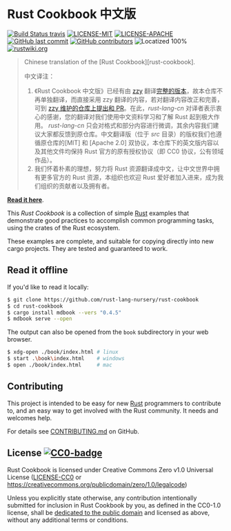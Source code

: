 # Rust Cookbook 中文版

[![Build Status travis]][travis]
[![LICENSE-MIT](https://img.shields.io/badge/license-MIT-green)](https://raw.githubusercontent.com/rust-lang-cn/rust-cookbook-cn/master/LICENSE-MIT)
[![LICENSE-APACHE](https://img.shields.io/badge/license-Apache%202-blue)](https://raw.githubusercontent.com/rust-lang-cn/rust-cookbook-cn/master/LICENSE-APACHE)
[![GitHub last commit](https://img.shields.io/github/last-commit/rust-lang-cn/rust-by-example-cn?color=gold)](https://github.com/rust-lang-cn/rust-cookbook-cn/commits/master)
[![GitHub contributors](https://img.shields.io/github/contributors/rust-lang-cn/rust-by-example-cn?color=pink)](https://github.com/rust-lang-cn/rust-cookbook-cn/graphs/contributors)
![Locatized 100%](https://img.shields.io/badge/localized-100%25-purple)
[![rustwiki.org](https://img.shields.io/website?up_message=rustwiki.org&url=https%3A%2F%2Frustwiki.org)](https://rustwiki.org)

[Build Status travis]: https://api.travis-ci.com/rust-lang-cn/rust-cookbook-cn.svg?branch=master
[travis]: https://travis-ci.com/rust-lang-cn/rust-cookbook-cn

> Chinese translation of the [Rust Cookbook][rust-cookbook].
>
> 中文译注：
>
> 1. 《Rust Cookbook 中文版》已经有由 [zzy] 翻译[完整的版本][full-version]，故本仓库不再单独翻译，而直接采用 zzy 翻译的内容，若对翻译内容改正和完善，可到 [zzy 维护的仓库上提出和 PR][full-version]。在此，*rust-lang-cn* 对译者表示衷心的感谢，您的翻译对我们使用中文资料学习和了解 Rust 起到极大作用。
> *rust-lang-cn* 只会对格式和部分内容进行微调，其余内容我们建议大家都反馈到原仓库。中文翻译版（位于 *src* 目录）的版权我们也遵循原仓库的[MIT] 和 [Apache 2.0] 双协议，本仓库下的英文版内容以及其他文件均保持 Rust 官方的原有授权协议（即 CC0 协议，公有领域作品）。
> 3. 我们怀着朴素的理想，努力将 Rust 资源翻译成中文，让中文世界中拥有更多官方的 Rust 资源，本组织也欢迎 Rust 爱好者加入进来，成为我们组织的贡献者以及拥有者。

[zzy]: https://github.com/zzy
[full-version]: https://github.com/zzy/rust-cookbook-zh-cn

**[Read it here]**.

This _Rust Cookbook_ is a collection of simple [Rust] examples that
demonstrate good practices to accomplish common programming tasks,
using the crates of the Rust ecosystem.

These examples are complete, and suitable for copying directly into
new cargo projects. They are tested and guaranteed to work.

## Read it offline

If you'd like to read it locally:

```bash
$ git clone https://github.com/rust-lang-nursery/rust-cookbook
$ cd rust-cookbook
$ cargo install mdbook --vers "0.4.5"
$ mdbook serve --open
```

The output can also be opened from the `book` subdirectory in your web browser.

```bash
$ xdg-open ./book/index.html # linux
$ start .\book\index.html    # windows
$ open ./book/index.html     # mac
```

[Read it here]: https://rust-lang-nursery.github.io/rust-cookbook
[Rust]: https://www.rust-lang.org/

## Contributing

This project is intended to be easy for new [Rust] programmers to
contribute to, and an easy way to get involved with the Rust
community. It needs and welcomes help.

For details see [CONTRIBUTING.md] on GitHub.

[CONTRIBUTING.md]: https://github.com/rust-lang-nursery/rust-cookbook/blob/master/CONTRIBUTING.md

## License [![CC0-badge]][CC0-deed]

Rust Cookbook is licensed under Creative Commons Zero v1.0 Universal License
([LICENSE-CC0](LICENSE-CC0) or https://creativecommons.org/publicdomain/zero/1.0/legalcode)

Unless you explicitly state otherwise, any contribution intentionally submitted
for inclusion in Rust Cookbook by you, as defined in the CC0-1.0 license, shall be
[dedicated to the public domain][CC0-deed] and licensed as above, without any additional
terms or conditions.

[CC0-deed]: https://creativecommons.org/publicdomain/zero/1.0/deed.en
[CC0-badge]: https://mirrors.creativecommons.org/presskit/buttons/80x15/svg/cc-zero.svg
